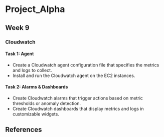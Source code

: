 # Project_Alpha
## Week 9
### Cloudwatch

#### Task 1: Agent
- Create a Cloudwatch agent configuration file that specifies the metrics and logs to collect.
- Install and run the Cloudwatch agent on the EC2 instances.

#### Task 2: Alarms & Dashboards
- Create Cloudwatch alarms that trigger actions based on metric thresholds or anomaly detection.
- Create Cloudwatch dashboards that display metrics and logs in customizable widgets.


## References


